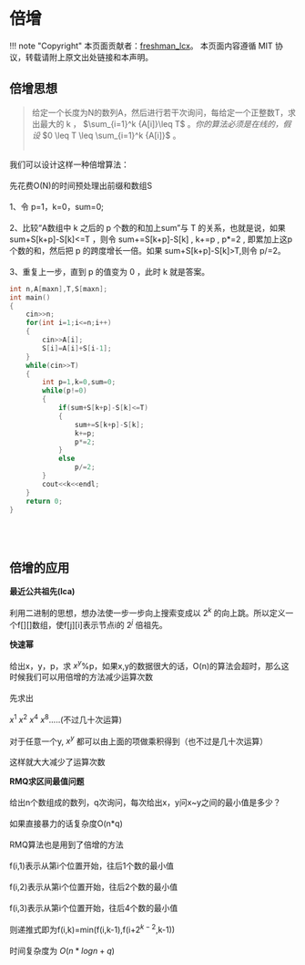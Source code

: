 # 倍增

!!! note "Copyright"
    本页面贡献者：[freshman_lcx]()。
    本页面内容遵循 MIT 协议，转载请附上原文出处链接和本声明。


## 倍增思想
> 给定一个长度为N的数列A，然后进行若干次询问，每给定一个正整数T，求出最大的 k ， $\sum_{i=1}^k {A[i]}\leq T$ 。_你的算法必须是在线的，假设_ $0 \leq T \leq \sum_{i=1}^k {A[i]}$ 。<br/><br/>

我们可以设计这样一种倍增算法：<br/><br/>
先花费O(N)的时间预处理出前缀和数组S<br/><br/>
1、令 p=1，k=0，sum=0;<br/><br/>
2、比较“A数组中 k 之后的 p 个数的和加上sum”与 T 的关系，也就是说，如果 sum+S[k+p]-S[k]<=T ，则令 sum+=S[k+p]-S[k] , k+=p , p*=2 , 即累加上这p个数的和，然后把 p 的跨度增长一倍。如果 sum+S[k+p]-S[k]>T,则令 p/=2。<br/><br/>
3、重复上一步，直到 p 的值变为 0 ，此时 k 就是答案。<br/>
```cpp
int n,A[maxn],T,S[maxn];
int main()
{
	cin>>n;
	for(int i=1;i<=n;i++)
	{
		cin>>A[i];
		S[i]=A[i]+S[i-1];
	}
	while(cin>>T)
	{
		int p=1,k=0,sum=0;
		while(p!=0)
		{
			if(sum+S[k+p]-S[k]<=T)
			{
				sum+=S[k+p]-S[k];
				k+=p;
				p*=2;
			}
			else
				p/=2;
		}
		cout<<k<<endl;
	}
	return 0;
}
```
<br/>
<br/>

## 倍增的应用

**最近公共祖先(lca)**<br/><br/>
利用二进制的思想，想办法使一步一步向上搜索变成以 $2^{k}$ 的向上跳。所以定义一个f[][]数组，使f[j][i]表示节点i的 $2^{j}$ 倍祖先。

**快速幂**<br/><br/>
给出x，y，p，求 $x^{y}$%p，如果x,y的数据很大的话，O(n)的算法会超时，那么这时候我们可以用倍增的方法减少运算次数<br/><br/>
先求出<br/><br/>
 $x^{1}$   $x^{2}$  $x^{4}$ $x^{8}$.....(不过几十次运算)<br/><br/>
对于任意一个y, $x^{y}$ 都可以由上面的项做乘积得到（也不过是几十次运算）<br/><br/>
这样就大大减少了运算次数

**RMQ求区间最值问题**<br/><br/>
给出n个数组成的数列，q次询问，每次给出x，y问x~y之间的最小值是多少？<br/><br/>
如果直接暴力的话复杂度O(n*q)<br/><br/>
RMQ算法也是用到了倍增的方法<br/><br/>
f(i,1)表示从第i个位置开始，往后1个数的最小值<br/><br/>
f(i,2)表示从第i个位置开始，往后2个数的最小值<br/><br/>
f(i,3)表示从第i个位置开始，往后4个数的最小值<br/><br/>
则递推式即为f(i,k)=min(f(i,k-1),f(i+$2^{k-2}$,k-1))<br/><br/>
时间复杂度为 $O(n*logn+q)$<br/>